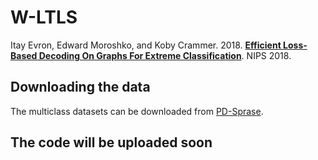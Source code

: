 # W-LTLS

Itay Evron, Edward Moroshko, and Koby Crammer. 2018. [**Efficient Loss-Based Decoding On Graphs For Extreme Classification**](https://arxiv.org/abs/1803.03319). NIPS 2018.

## Downloading the data

The multiclass datasets can be downloaded from [PD-Sprase](http://www.cs.utexas.edu/~xrhuang/PDSparse/).

## The code will be uploaded soon
